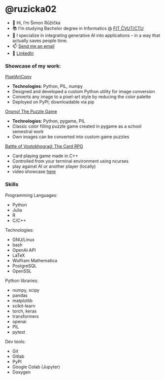 # @ruzicka02

- 👋 Hi, I’m Šimon Růžička
- 📚 I’m studying Bachelor degree in Informatics @ [FIT ČVUT/CTU](https://fit.cvut.cz/)
- 👀 I specialize in integrating generative AI into applications – in a way that actually saves people time.
- 📫 [Send me an email](mailto:simon.ruzicka@protonmail.com)
- 🔗 [LinkedIn](https://www.linkedin.com/in/ruzicka02/)

### Showcase of my work:

[PixelArtConv](https://github.com/ruzicka02/pixelartconv) 
- **Technologies**: Python, PIL, numpy
- Designed and developed a custom Python utility for image conversion
- Converts any image to a pixel-art style by reducing the color palette
- Deployed on PyPI; downloadable via pip

[Onono! The Puzzle Game](https://github.com/ruzicka02/onono )
- **Technologies**: Python, pygame, PIL
- Classic color filling puzzle game created in pygame as a school semestral work
- Own images can be converted into custom game puzzles

[Battle of Vostokhograd: The Card RPG](https://github.com/ruzicka02/BattleOfVostokhograd)
- Card playing game made in C++
- Controlled from your terminal environment using ncurses
- play against AI or another player (locally)
- video showcase [here](https://www.youtube.com/watch?v=jJ5Pid4QQRA)

### Skills

Programming Languages:
- Python
- Julia
- R
- C/C++

Technologies:
- GNU/Linux
- bash
- OpenAI API
- LaTeX
- Wolfram Mathematica
- PostgreSQL
- OpenSSL

Python libraries:
- numpy, scipy
- pandas
- matplotlib
- scikit-learn
- torch, keras
- transformers
- openai
- PIL
- pytest

Dev tools:
- Git
- Gitlab
- PyPI
- Google Colab (Jupyter)
- Doxygen

<!---
ruzicka02/ruzicka02 is a ✨ special ✨ repository because its `README.md` (this file) appears on your GitHub profile.
You can click the Preview link to take a look at your changes.
--->

